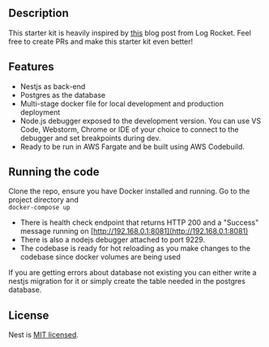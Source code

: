 ## Description
This starter kit is heavily inspired by [this](https://blog.logrocket.com/containerized-development-nestjs-docker/) blog post from Log Rocket.
Feel free to create PRs and make this starter kit even better! 
## Features
* Nestjs as back-end
* Postgres as the database
* Multi-stage docker file for local development and production deployment
* Node.js debugger exposed to the development version. You can use VS Code, Webstorm,
  Chrome or IDE of your choice to connect to the debugger and set breakpoints during dev.   
* Ready to be run in AWS Fargate and be built using AWS Codebuild.

## Running the code
Clone the repo, ensure you have Docker installed and running.
Go to the project directory and  
`docker-compose up`

* There is health check endpoint that returns HTTP 200 and a "Success" message running
on [http://192.168.0.1:8081](http://192.168.0.1:8081)
* There is also a nodejs debugger attached to port 9229.    
* The codebase is ready for hot reloading as you make changes to the codebase since docker volumes 
  are being used
  
If you are getting errors about database not existing you can either
write a nestjs migration for it or simply create the table needed in the
postgres database.

## License

Nest is [MIT licensed](LICENSE).
